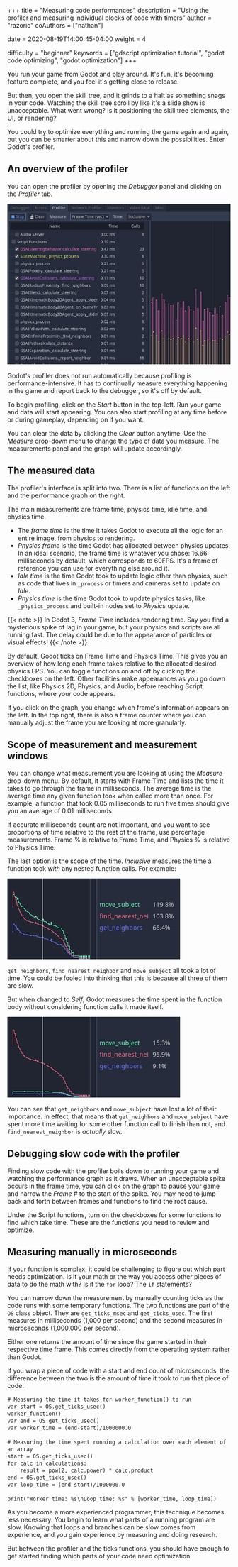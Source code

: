+++
title = "Measuring code performances"
description = "Using the profiler and measuring individual blocks of code with timers"
author = "razoric"
coAuthors = ["nathan"]

date = 2020-08-19T14:00:45-04:00
weight = 4

difficulty = "beginner"
keywords = ["gdscript optimization tutorial", "godot code optimizing", "godot optimization"]
+++

You run your game from Godot and play around. It's fun, it's becoming feature complete, and you feel it's getting close to release.

But then, you open the skill tree, and it grinds to a halt as something snags in your code. Watching the skill tree scroll by like it's a slide show is unacceptable. What went wrong? Is it positioning the skill tree elements, the UI, or rendering?

You could try to optimize everything and running the game again and again, but you can be smarter about this and narrow down the possibilities. Enter Godot's profiler.

## An overview of the profiler

You can open the profiler by opening the _Debugger_ panel and clicking on the _Profiler_ tab.

![The profiler](images/profiler.png)

Godot's profiler does not run automatically because profiling is performance-intensive. It has to continually measure everything happening in the game and report back to the debugger, so it's off by default.

To begin profiling, click on the _Start_ button in the top-left. Run your game and data will start appearing. You can also start profiling at any time before or during gameplay, depending on if you want.

You can clear the data by clicking the _Clear_ button anytime. Use the _Measure_ drop-down menu to change the type of data you measure. The measurements panel and the graph will update accordingly.

## The measured data

The profiler's interface is split into two. There is a list of functions on the left and the performance graph on the right.

The main measurements are frame time, physics time, idle time, and physics time.

- The _frame time_ is the time it takes Godot to execute all the logic for an entire image, from physics to rendering.
- _Physics frame_ is the time Godot has allocated between physics updates. In an ideal scenario, the frame time is whatever you chose: 16.66 milliseconds by default, which corresponds to 60FPS. It's a frame of reference you can use for everything else around it.
- *Idle time* is the time Godot took to update logic other than physics, such as code that lives in `_process` or timers and cameras set to update on _Idle_.
- _Physics time_ is the time Godot took to update physics tasks, like `_physics_process` and built-in nodes set to _Physics_ update.

{{< note >}}
In Godot 3, _Frame Time_ includes rendering time. Say you find a mysterious spike of lag in your game, but your physics and scripts are all running fast. The delay could be due to the appearance of particles or visual effects!
{{< /note >}}

By default, Godot ticks on Frame Time and Physics Time. This gives you an overview of how long each frame takes relative to the allocated desired physics FPS. You can toggle functions on and off by clicking the checkboxes on the left. Other facilities make appearances as you go down the list, like Physics 2D, Physics, and Audio, before reaching Script functions, where your code appears.

If you click on the graph, you change which frame's information appears on the left. In the top right, there is also a frame counter where you can manually adjust the frame you are looking at more granularly.

## Scope of measurement and measurement windows

You can change what measurement you are looking at using the _Measure_ drop-down menu. By default, it starts with Frame Time and lists the time it takes to go through the frame in milliseconds. The average time is the average time any given function took when called more than once. For example, a function that took 0.05 milliseconds to run five times should give you an average of 0.01 milliseconds.

If accurate milliseconds count are not important, and you want to see proportions of time relative to the rest of the frame, use percentage measurements. Frame % is relative to Frame Time, and Physics % is relative to Physics Time.

The last option is the scope of the time. _Inclusive_ measures the time a function took _with_ any nested function calls. For example:

![Measuring inclusive](images/split_curve.png)

`get_neighbors`, `find_nearest_neighbor` and `move_subject` all took a lot of time. You could be fooled into thinking that this is because all three of them are slow.

But when changed to _Self_, Godot measures the time spent in the function body without considering function calls it made itself.

![Measuring self](images/self_curve.png)

You can see that `get_neighbors` and `move_subject` have lost a lot of their importance. In effect, that means that `get_neighbors` and `move_subject` have spent more time waiting for some other function call to finish than not, and `find_nearest_neighbor` is _actually_ slow.

## Debugging slow code with the profiler

Finding slow code with the profiler boils down to running your game and watching the performance graph as it draws. When an unacceptable spike occurs in the frame time, you can click on the graph to pause your game and narrow the _Frame #_ to the start of the spike. You may need to jump back and forth between frames and functions to find the root cause.

Under the Script functions, turn on the checkboxes for some functions to find which take time. These are the functions you need to review and optimize.

## Measuring manually in microseconds

If your function is complex, it could be challenging to figure out which part needs optimization. Is it your math or the way you access other pieces of data to do the math with? Is it the `for` loop? The `if` statements?

You can narrow down the measurement by manually counting ticks as the code runs with some temporary functions. The two functions are part of the `OS` class object. They are `get_ticks_msec` and `get_ticks_usec`. The first measures in milliseconds (1,000 per second) and the second measures in microseconds (1,000,000 per second).

Either one returns the amount of time since the game started in their respective time frame. This comes directly from the operating system rather than Godot.

If you wrap a piece of code with a start and end count of microseconds, the difference between the two is the amount of time it took to run that piece of code.

```gdscript
# Measuring the time it takes for worker_function() to run
var start = OS.get_ticks_usec()
worker_function()
var end = OS.get_ticks_usec()
var worker_time = (end-start)/1000000.0

# Measuring the time spent running a calculation over each element of an array
start = OS.get_ticks_usec()
for calc in calculations:
    result = pow(2, calc.power) * calc.product
end = OS.get_ticks_usec()
var loop_time = (end-start)/1000000.0

print("Worker time: %s\nLoop time: %s" % [worker_time, loop_time])
```

As you become a more experienced programmer, this technique becomes less necessary. You begin to learn what parts of a running program are slow. Knowing that loops and branches can be slow comes from experience, and you gain experience by measuring and doing research.

But between the profiler and the ticks functions, you should have enough to get started finding which parts of your code need optimization.

